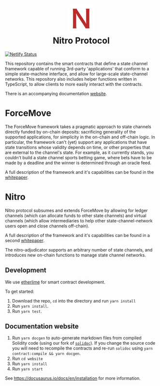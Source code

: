 <h1 align="center">
<div><img src="website/static/img/favicon.ico"> </div>
Nitro Protocol
</h1>

[![Netlify Status](https://api.netlify.com/api/v1/badges/8472e36f-72ee-4b18-8d1a-c2dfbc27667b/deploy-status)](https://app.netlify.com/sites/nitro-protocol/deploys)

This repository contains the smart contracts that define a state channel framework capable of running 3rd-party
'applications' that conform to a simple state-machine interface, and allow for large-scale state-channel networks. This repository also includes helper functions written in TypeScript, to allow clients to more easily interact with the contracts.

There is an accompanying documentation [website](https://protocol.statechannels.org/).

# ForceMove

The ForceMove framework takes a pragmatic approach to state channels directly funded by on-chain deposits: sacrificing generality of the supported applications,
for simplicity in the on-chain and off-chain logic. In particular, the framework can't (yet) support
any applications that have state transitions whose validity depends on time, or other properties
that are external to the channel's state. For example, as it currently stands, you couldn't build
a state channel sports betting game, where bets have to be made by a deadline and the winner
is determined through an oracle feed.

A full description of the framework and it's capabilities can be found in the [whitepaper](https://magmo.com/force-move-games.pdf).

# Nitro

Nitro protocol subsumes and extends ForceMove by allowing for ledger channels (which can allocate funds to other state channels) and virtual channels (which allow intermediaries to help other state-channel-network users open and close channels off-chain).

A full description of the framework and it's capabilities can be found in a second [whitepaper](https://eprint.iacr.org/2019/219).

The nitro-adjudicator supports an arbitrary number of state channels, and introduces new on-chain functions to manage state channel networks.

## Development

We use [etherlime](https://etherlime.gitbook.io/) for smart contract development.

To get started:

1. Download the repo, `cd` into the directory and run `yarn install`
2. Run `yarn install`.
3. Run `yarn test`.

## Documentation website

1. Run `yarn docgen` to auto-generate markdown files from compiled Solidity code (using our fork of [`solidoc`](https://github.com/statechannels/solidoc)). If you change the source code you will need to recompile the contracts and re-run `solidoc` using `yarn contract:compile && yarn docgen`.
2. Run `cd website`
3. Run `yarn install`
4. Run `yarn start`

See https://docusaurus.io/docs/en/installation for more information.
